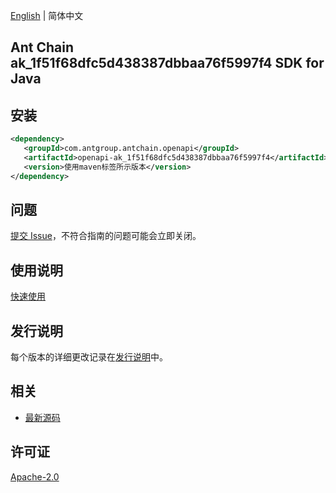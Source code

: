 [English](README.md) | 简体中文

## Ant Chain ak_1f51f68dfc5d438387dbbaa76f5997f4 SDK for Java

## 安装

```xml
<dependency>
   <groupId>com.antgroup.antchain.openapi</groupId>
   <artifactId>openapi-ak_1f51f68dfc5d438387dbbaa76f5997f4</artifactId>
   <version>使用maven标签所示版本</version>
</dependency>
```

## 问题

[提交 Issue](https://github.com/alipay/antchain-openapi-prod-sdk/issues/new)，不符合指南的问题可能会立即关闭。

## 使用说明

[快速使用](https://github.com/alipay/antchain-openapi-prod-sdk)

## 发行说明

每个版本的详细更改记录在[发行说明](./ChangeLog.txt)中。

## 相关

- [最新源码](https://github.com/alipay/antchain-openapi-prod-sdk/)

## 许可证

[Apache-2.0](http://www.apache.org/licenses/LICENSE-2.0)
